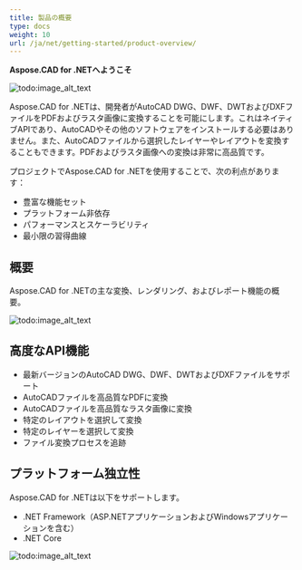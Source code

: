 ```yaml
---
title: 製品の概要
type: docs
weight: 10
url: /ja/net/getting-started/product-overview/
---
```


**Aspose.CAD for .NETへようこそ**

![todo:image_alt_text](/_assets/home_1.png)

Aspose.CAD for .NETは、開発者がAutoCAD DWG、DWF、DWTおよびDXFファイルをPDFおよびラスタ画像に変換することを可能にします。これはネイティブAPIであり、AutoCADやその他のソフトウェアをインストールする必要はありません。また、AutoCADファイルから選択したレイヤーやレイアウトを変換することもできます。PDFおよびラスタ画像への変換は非常に高品質です。

プロジェクトでAspose.CAD for .NETを使用することで、次の利点があります：

- 豊富な機能セット
- プラットフォーム非依存
- パフォーマンスとスケーラビリティ
- 最小限の習得曲線

## **概要**
Aspose.CAD for .NETの主な変換、レンダリング、およびレポート機能の概要。

![todo:image_alt_text](/_assets/net/product-overview_2.png)

## **高度なAPI機能**
- 最新バージョンのAutoCAD DWG、DWF、DWTおよびDXFファイルをサポート
- AutoCADファイルを高品質なPDFに変換
- AutoCADファイルを高品質なラスタ画像に変換
- 特定のレイアウトを選択して変換
- 特定のレイヤーを選択して変換
- ファイル変換プロセスを追跡

## **プラットフォーム独立性**
Aspose.CAD for .NETは以下をサポートします。

- .NET Framework（ASP.NETアプリケーションおよびWindowsアプリケーションを含む）
- .NET Core

![todo:image_alt_text](/_assets/net/product-overview_3.png)
